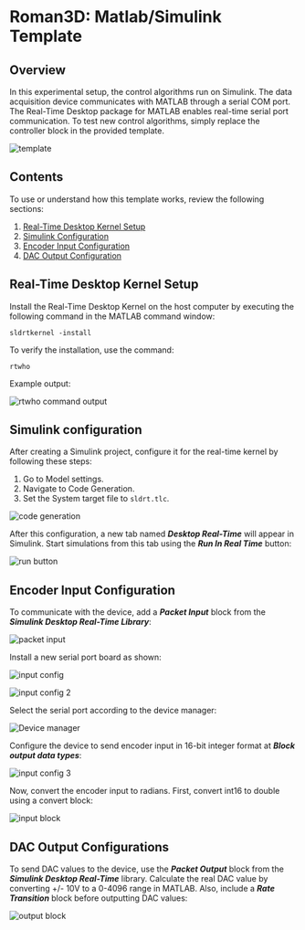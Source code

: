 # Roman3D: Matlab/Simulink Template 

## Overview

In this experimental setup, the control algorithms run on Simulink. The data acquisition device communicates with MATLAB through a serial COM port. The Real-Time Desktop package for MATLAB enables real-time serial port communication. To test new control algorithms, simply replace the controller block in the provided template.

![template](**/figs/template.png)

## Contents
To use or understand how this template works, review the following sections:

1. [Real-Time Desktop Kernel Setup](#real-time-desktop-kernel-setup)
2. [Simulink Configuration](#simulink-configuration) 
3. [Encoder Input Configuration](#encoder-input-configuration) 
4. [DAC Output Configuration](#dac-output-configurations)

## Real-Time Desktop Kernel Setup

Install the Real-Time Desktop Kernel on the host computer by executing the following command in the MATLAB command window:
 ```
 sldrtkernel -install
 ```
To verify the installation, use the command:
```
rtwho
```
Example output:

![rtwho command output](../figs/rtwho.png)

## Simulink configuration
After creating a Simulink project, configure it for the real-time kernel by following these steps:

1. Go to Model settings.
2. Navigate to Code Generation.
3. Set the System target file to `sldrt.tlc`.

![code generation](../figs/code_gen.png)

After this configuration, a new tab named ***Desktop Real-Time*** will appear in Simulink. Start simulations from this tab using the ***Run In Real Time*** button:

![run button](../figs/run_real.png)

## Encoder Input Configuration

To communicate with the device, add a ***Packet Input*** block from the ***Simulink Desktop Real-Time Library***:

![packet input](../figs/pac_in.png)

Install a new serial port board as shown:

![input config](../figs/in_config.png) 

![input config 2](../figs/in_config2.png) 

Select the serial port according to the device manager:

![Device manager](../figs/dev_man.png) 

Configure the device to send encoder input in 16-bit integer format at ***Block output data types***:

![input config 3](../figs/in_config3.png) 

Now, convert the encoder input to radians. First, convert int16 to double using a convert block:

![input block](../figs/input.png) 

## DAC Output Configurations

To send DAC values to the device, use the ***Packet Output*** block from the ***Simulink Desktop Real-Time*** library. Calculate the real DAC value by converting +/- 10V to a 0-4096 range in MATLAB. Also, include a ***Rate Transition*** block before outputting DAC values:

![output block](../figs/out_block.png) 